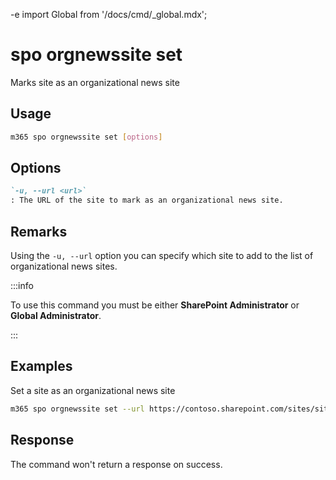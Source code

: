 -e <!-- DISCLAIMER: All secrets, passwords, and sensitive values in this document are examples only and not real credentials. -->
import Global from '/docs/cmd/_global.mdx';

# spo orgnewssite set

Marks site as an organizational news site

## Usage

```sh
m365 spo orgnewssite set [options]
```

## Options

```md definition-list
`-u, --url <url>`
: The URL of the site to mark as an organizational news site.
```

<Global />

## Remarks

Using the `-u, --url` option you can specify which site to add to the list of organizational news sites.

:::info

To use this command you must be either **SharePoint Administrator** or **Global Administrator**.

:::
    
## Examples

Set a site as an organizational news site

```sh
m365 spo orgnewssite set --url https://contoso.sharepoint.com/sites/site1
```

## Response

The command won't return a response on success.
